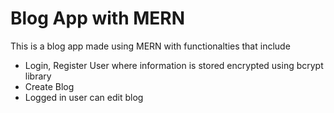 # Blog App with MERN

This is a blog app made using MERN with functionalties that include
- Login, Register User where information is stored encrypted using bcrypt library
- Create Blog
- Logged in user can edit blog 
